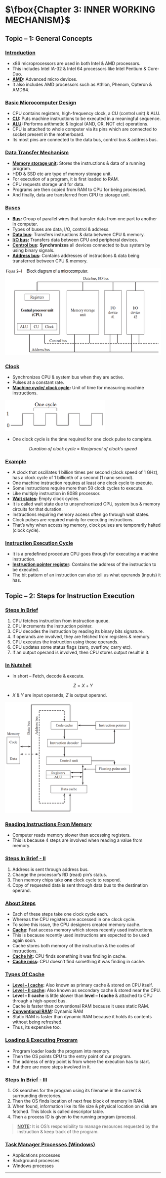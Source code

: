 # $\fbox{Chapter 3: INNER WORKING MECHANISM}$





## **Topic – 1: General Concepts**

### <u>Introduction</u>

- x86 microprocessors are used in both Intel & AMD processors.
- This includes Intel IA-32 & Intel 64 processors like Intel Pentium & Core-Duo.
- **<u>AMD</u>:** Advanced micro devices.
- It also includes AMD processors such as Athlon, Phenom, Opteron & AMD64.


### <u>Basic Microcomputer Design</u>

- CPU contains registers, high-frequency clock, a CU (control unit) & ALU.
- **<u>CU</u>:** Puts machine instructions to be executed in a meaningful sequence.
- **<u>ALU</u>:** Performs arithmetic & logical (AND, OR, NOT etc) operations.
- CPU is attached to whole computer via its pins which are connected to socket present in the motherboard.
- Its most pins are connected to the data bus, control bus & address bus.


### <u>Data Transfer Mechanism</u>

- **<u>Memory storage unit</u>:** Stores the instructions & data of a running program.
- HDD & SSD etc are type of memory storage unit.
- For execution of a program, it is first loaded to RAM.
- CPU requests storage unit for data.
- Programs are then copied from RAM to CPU for being processed.
- And finally, data are transferred from CPU to storage unit.


### <u>Buses</u>

- **<u>Bus</u>:** Group of parallel wires that transfer data from one part to another in computer.
- Types of buses are data, I/O, control & address.
- **<u>Data bus</u>:** Transfers instructions & data between CPU & memory.
- **<u>I/O bus</u>:** Transfers data between CPU and peripheral devices.
- **<u>Control bus</u>:** **Synchronizes** all devices connected to bus system by using binary signals.
- **<u>Address bus</u>:** Contains addresses of instructions & data being transferred between CPU & memory.

<img src="./media/image8.png"
style="width:6.11488in;height:2.93753in" />


### **<u>Clock</u>**

- Synchronizes CPU & system bus when they are active.
- Pulses at a constant rate.
- **<u>Machine cycle/ clock cycle</u>:** Unit of time for measuring machine instructions.

<img src="./media/image9.png" style="width:3.375in;height:1.05in" />

- One clock cycle is the time required for one clock pulse to complete.

$$ Duration\;of\;clock\;cycle\;=\;Reciprocal\;of\;clock’s\;speed $$


### <u>Example</u>

- A clock that oscillates 1 billion times per second (clock speed of 1 GHz), has a clock cycle of 1 billionth of a second (1 nano second).
- One machine instruction requires at least one clock cycle to execute.
- Some instructions require more than 50 clock cycles to execute.
- Like multiply instruction in 8088 processor.
- **<u>Wait states</u>:** Empty clock cycles.
- It is called wait state due to unsynchronized CPU, system bus & memory circuits for that duration.
- Instructions requiring memory access often go through wait states.
- Clock pulses are required mainly for executing instructions.
- That’s why when accessing memory, clock pulses are temporarily halted (clock cycle).


### <u>Instruction Execution Cycle</u>

- It is a predefined procedure CPU goes through for executing a machine instruction.
- **<u>Instruction pointer register</u>:** Contains the address of the instruction to be executed.
- The bit pattern of an instruction can also tell us what operands (inputs) it has.



## **Topic – 2: Steps for Instruction Execution**

### <u>Steps In Brief</u>

1. CPU fetches instruction from instruction queue.
2. CPU increments the instruction pointer.
3. CPU decodes the instruction by reading its binary bits signature.
4. If operands are involved, they are fetched from registers & memory.
5. CPU executes the instruction using those operands.
6. CPU updates some status flags (zero, overflow, carry etc).
7. If an output operand is involved, then CPU stores output result in it.


### <u>In Nutshell</u>

- In short – Fetch, decode & execute.

$$ Z = X + Y $$

- $X$ & $Y$ are input operands, $Z$ is output operand.

<img src="./media/image10.png"
style="width:4.29494in;height:3.72621in" />


### <u>Reading Instructions From Memory</u>

- Computer reads memory slower than accessing registers.
- This is because 4 steps are involved when reading a value from memory.


### <u>Steps In Brief - II</u>

1. Address is sent through address bus.
2. Change the processor’s RD (read) pin’s status.
3. Then memory chips take **one** clock cycle to respond.
4. Copy of requested data is sent through data bus to the destination operand.


### <u>About Steps</u>

- Each of these steps take one clock cycle each.
- Whereas the CPU registers are accessed in one clock cycle.
- To solve this issue, the CPU designers created memory cache.
- **<u>Cache</u>:** Fast access memory which stores recently used instructions.
- This is because recently used instructions are expected to be used again soon.
- Cache stores both memory of the instruction & the codes of instructions.
- **<u>Cache hit</u>:** CPU finds something it was finding in cache.
- **<u>Cache miss</u>:** CPU doesn’t find something it was finding in cache.


### <u>Types Of Cache</u>

- **<u>Level – I cache</u>:** Also known as primary cache & stored on CPU itself.
- **<u>Level – II cache</u>:** Also known as secondary cache & stored near the CPU.
- **Level – II cache** is little slower than **level – I cache** & attached to CPU through a high-speed bus.
- Cache is faster than conventional RAM because it uses static RAM.
- **<u>Conventional RAM</u>:** Dynamic RAM
- Static RAM is faster than dynamic RAM because it holds its contents without being refreshed.
- Thus, its expensive too.


### <u>Loading & Executing Program</u>

- Program loader loads the program into memory.
- Then the OS points CPU to the entry point of our program.
- The address of entry point is from where the execution has to start.
- But there are more steps involved in it.


### <u>Steps In Brief - III</u>

1. OS searches for the program using its filename in the current & surrounding directories.
2. Then the OS finds location of next free block of memory in RAM.
3. When found, information like its file size & physical location on disk are fetched. This block is called descriptor table.
4. Then a process ID is given to the running program (process).

>**<u>NOTE</u>:**
>It is OS’s responsibility to manage resources requested by the instruction & keep track of the program.


### <u>Task Manager Processes (Windows)</u>

- Applications processes
- Background processes
- Windows processes

---
